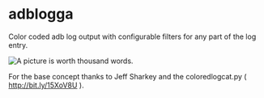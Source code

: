 adblogga
========

Color coded adb log output with configurable filters for any part of the log entry.

![A picture is worth thousand words.](https://raw.github.com/parhuzamos/adblogga/gh-pages/images/20130728225034-420481645.png)

For the base concept thanks to Jeff Sharkey and the coloredlogcat.py ( http://bit.ly/15XoV8U ).